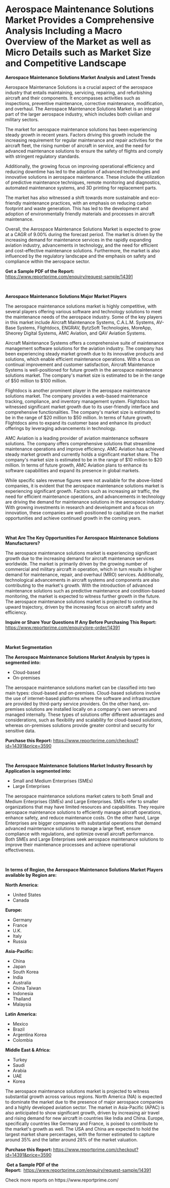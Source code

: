<p><h1>Aerospace Maintenance Solutions Market Provides a Comprehensive Analysis Including a Macro Overview of the Market as well as Micro Details such as Market Size and Competitive Landscape</h1></p><p><strong>Aerospace Maintenance Solutions Market Analysis and Latest Trends</strong></p>
<p><p>Aerospace Maintenance Solutions is a crucial aspect of the aerospace industry that entails maintaining, servicing, repairing, and refurbishing aircraft and their components. It encompasses activities such as inspections, preventive maintenance, corrective maintenance, modification, and overhaul. The Aerospace Maintenance Solutions Market is an integral part of the larger aerospace industry, which includes both civilian and military sectors.</p><p>The market for aerospace maintenance solutions has been experiencing steady growth in recent years. Factors driving this growth include the increasing requirement for regular maintenance and repair activities for the aircraft fleet, the rising number of aircraft in service, and the need for advanced maintenance solutions to ensure the safety of flights and comply with stringent regulatory standards.</p><p>Additionally, the growing focus on improving operational efficiency and reducing downtime has led to the adoption of advanced technologies and innovative solutions in aerospace maintenance. These include the utilization of predictive maintenance techniques, remote monitoring and diagnostics, automated maintenance systems, and 3D printing for replacement parts.</p><p>The market has also witnessed a shift towards more sustainable and eco-friendly maintenance practices, with an emphasis on reducing carbon footprint and waste generation. This has led to the development and adoption of environmentally friendly materials and processes in aircraft maintenance.</p><p>Overall, the Aerospace Maintenance Solutions Market is expected to grow at a CAGR of 9.00% during the forecast period. The market is driven by the increasing demand for maintenance services in the rapidly expanding aviation industry, advancements in technology, and the need for efficient and cost-effective maintenance solutions. Furthermore, the market is also influenced by the regulatory landscape and the emphasis on safety and compliance within the aerospace sector.</p></p>
<p><strong>Get a Sample PDF of the Report:&nbsp;</strong> <a href="https://www.reportprime.com/enquiry/request-sample/14391">https://www.reportprime.com/enquiry/request-sample/14391</a></p>
<p>&nbsp;</p>
<p><strong>Aerospace Maintenance Solutions Major Market Players</strong></p>
<p><p>The aerospace maintenance solutions market is highly competitive, with several players offering various software and technology solutions to meet the maintenance needs of the aerospace industry. Some of the key players in this market include Aircraft Maintenance Systems, C.A.L.M. Systems, AV-Base Systems, Flightdocs, ENGRAV, BytzSoft Technologies, MoreApp, Sheorey Digital Systems, AMC Aviation, and QAV Aviation Systems.</p><p>Aircraft Maintenance Systems offers a comprehensive suite of maintenance management software solutions for the aviation industry. The company has been experiencing steady market growth due to its innovative products and solutions, which enable efficient maintenance operations. With a focus on continual improvement and customer satisfaction, Aircraft Maintenance Systems is well-positioned for future growth in the aerospace maintenance solutions market. The company's market size is estimated to be in the range of $50 million to $100 million.</p><p>Flightdocs is another prominent player in the aerospace maintenance solutions market. The company provides a web-based maintenance tracking, compliance, and inventory management system. Flightdocs has witnessed significant market growth due to its user-friendly interface and comprehensive functionalities. The company's market size is estimated to be in the range of $20 million to $50 million. In terms of future growth, Flightdocs aims to expand its customer base and enhance its product offerings by leveraging advancements in technology.</p><p>AMC Aviation is a leading provider of aviation maintenance software solutions. The company offers comprehensive solutions that streamline maintenance operations and improve efficiency. AMC Aviation has achieved steady market growth and currently holds a significant market share. The company's market size is estimated to be in the range of $10 million to $20 million. In terms of future growth, AMC Aviation plans to enhance its software capabilities and expand its presence in global markets.</p><p>While specific sales revenue figures were not available for the above-listed companies, it is evident that the aerospace maintenance solutions market is experiencing significant growth. Factors such as increasing air traffic, the need for efficient maintenance operations, and advancements in technology are driving the demand for maintenance solutions in the aerospace industry. With growing investments in research and development and a focus on innovation, these companies are well-positioned to capitalize on the market opportunities and achieve continued growth in the coming years.</p></p>
<p>&nbsp;</p>
<p><strong>What Are The Key Opportunities For Aerospace Maintenance Solutions Manufacturers?</strong></p>
<p><p>The aerospace maintenance solutions market is experiencing significant growth due to the increasing demand for aircraft maintenance services worldwide. The market is primarily driven by the growing number of commercial and military aircraft in operation, which in turn results in higher demand for maintenance, repair, and overhaul (MRO) services. Additionally, technological advancements in aircraft systems and components are also contributing to the market's growth. With the introduction of advanced maintenance solutions such as predictive maintenance and condition-based monitoring, the market is expected to witness further growth in the future. The aerospace maintenance solutions market is projected to continue its upward trajectory, driven by the increasing focus on aircraft safety and efficiency.</p></p>
<p><strong>Inquire or Share Your Questions If Any Before Purchasing This Report:</strong> <a href="https://www.reportprime.com/enquiry/pre-order/14391">https://www.reportprime.com/enquiry/pre-order/14391</a></p>
<p>&nbsp;</p>
<p><strong>Market Segmentation</strong></p>
<p><strong>The Aerospace Maintenance Solutions Market Analysis by types is segmented into:</strong></p>
<p><ul><li>Cloud-based</li><li>On-premises</li></ul></p>
<p><p>The aerospace maintenance solutions market can be classified into two main types: cloud-based and on-premises. Cloud-based solutions involve the use of internet-based platforms where the software and infrastructure are provided by third-party service providers. On the other hand, on-premises solutions are installed locally on a company's own servers and managed internally. These types of solutions offer different advantages and considerations, such as flexibility and scalability for cloud-based solutions, whereas on-premises solutions provide greater control and security for sensitive data.</p></p>
<p><strong>Purchase this Report:&nbsp;</strong><a href="https://www.reportprime.com/checkout?id=14391&price=3590">https://www.reportprime.com/checkout?id=14391&price=3590</a></p>
<p>&nbsp;</p>
<p><strong>The Aerospace Maintenance Solutions Market Industry Research by Application is segmented into:</strong></p>
<p><ul><li>Small and Medium Enterprises (SMEs)</li><li>Large Enterprises</li></ul></p>
<p><p>The aerospace maintenance solutions market caters to both Small and Medium Enterprises (SMEs) and Large Enterprises. SMEs refer to smaller organizations that may have limited resources and capabilities. They require aerospace maintenance solutions to efficiently manage aircraft operations, enhance safety, and reduce maintenance costs. On the other hand, Large Enterprises are bigger companies with substantial operations that demand advanced maintenance solutions to manage a large fleet, ensure compliance with regulations, and optimize overall aircraft performance. Both SMEs and Large Enterprises seek aerospace maintenance solutions to improve their maintenance processes and achieve operational effectiveness.</p></p>
<p>&nbsp;</p>
<p><strong>In terms of Region, the Aerospace Maintenance Solutions Market Players available by Region are:</strong></p>
<p>
    <p> <strong> North America: </strong>
        <ul>
            <li>United States</li>
            <li>Canada</li>
        </ul>
        </p> 
    <p> <strong> Europe: </strong>
        <ul>
            <li>Germany</li>
            <li>France</li>
            <li>U.K.</li>
            <li>Italy</li>
            <li>Russia</li>
        </ul>
        </p> 
    <p> <strong> Asia-Pacific: </strong>
        <ul>
            <li>China</li>
            <li>Japan</li>
            <li>South Korea</li>
            <li>India</li>
            <li>Australia</li>
            <li>China Taiwan</li>
            <li>Indonesia</li>
            <li>Thailand</li>
            <li>Malaysia</li>
        </ul>
        </p> 
    <p> <strong> Latin America: </strong>
        <ul>
            <li>Mexico</li>
            <li>Brazil</li>
            <li>Argentina Korea</li>
            <li>Colombia</li>
        </ul>
        </p> 
    <p> <strong> Middle East & Africa: </strong>
        <ul>
            <li>Turkey</li>
            <li>Saudi</li>
            <li>Arabia</li>
            <li>UAE</li>
            <li>Korea</li>
        </ul>
    </p>
    </p>
<p><p>The aerospace maintenance solutions market is projected to witness substantial growth across various regions. North America (NA) is expected to dominate the market due to the presence of major aerospace companies and a highly developed aviation sector. The market in Asia-Pacific (APAC) is also anticipated to show significant growth, driven by increasing air travel and rising demand for new aircraft in countries like India and China. Europe, specifically countries like Germany and France, is poised to contribute to the market's growth as well. The USA and China are expected to hold the largest market share percentages, with the former estimated to capture around 35% and the latter around 28% of the market valuation.</p></p>
<p><strong>Purchase this Report: </strong><a href="https://www.reportprime.com/checkout?id=14391&price=3590">https://www.reportprime.com/checkout?id=14391&price=3590</a></p>
<p>&nbsp;<strong>Get a Sample PDF of the Report:&nbsp;&nbsp;</strong><a href="https://www.reportprime.com/enquiry/request-sample/14391">https://www.reportprime.com/enquiry/request-sample/14391</a></p>
<p><strong></strong></p>
<p>Check more reports on https://www.reportprime.com/</p>